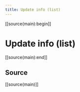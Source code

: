 ```yaml
---
title: Update info (list)
---
```

[[source(main):begin]]

# Update info (list)

<PluginFrontmatterUpdateInfoList :new-threshold="14"/>

[[source(main):end]]

## Source

[[source(main)]]
